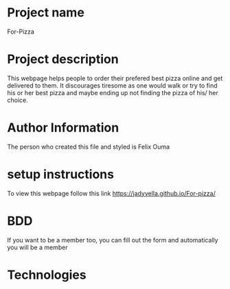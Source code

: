 # Project name
For-Pizza

# Project description
This webpage helps people to order their prefered best pizza online and get delivered to them. It discourages tiresome as one would walk or try to find his or her best pizza and maybe ending up not finding the pizza of his/ her choice.

# Author Information
The person who created this file and styled is Felix Ouma

# setup instructions
To view this webpage follow this link https://jadyvella.github.io/For-pizza/

# BDD
If you want to be a member too, you can fill out the form and automatically you will be a member

# Technologies